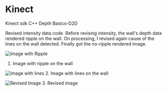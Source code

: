 # Kinect
Kinect sdk C++ Depth Basics-D2D

Revised intensity data code.
Before revising intensity, the wall's depth data rendered ripple on the wall.
On processing, I revised again cause of the lines on the wall detected.
Finally got the no-ripple rendered image.


![Image with Ripple](https://user-images.githubusercontent.com/71649152/93775914-f3c2a800-fc5d-11ea-9471-e0bb7630f74a.png)
1. Image with ripple on the wall

![Image with lines](https://user-images.githubusercontent.com/71649152/93775924-f58c6b80-fc5d-11ea-9efb-ace0355e9e2e.png)
2. Image with lines on the wall

![Revised Image](https://user-images.githubusercontent.com/71649152/93775926-f6bd9880-fc5d-11ea-8d33-e74df3e43731.png)
3. Revised image
